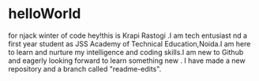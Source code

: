 # helloWorld
for njack winter of code
hey!this is Krapi Rastogi .I am tech entusiast nd a first year student as JSS Academy of Technical Education,Noida.I am here to learn and nurture my intelligence and coding skills.I am new to Github and eagerly looking forward to learn something new .
I have made a new repository and a branch called "readme-edits".
